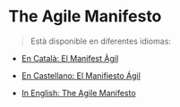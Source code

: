 # The Agile Manifesto

> Està disponible en diferentes idiomas:

* [En Català: El Manifest Àgil](http://agilemanifesto.org/iso/ca/principles.html)

* [En Castellano: El Manifiesto Ágil](http://agilemanifesto.org/iso/es/principles.html)

* [In English: The Agile Manifesto](http://agilemanifesto.org/principles.html)
